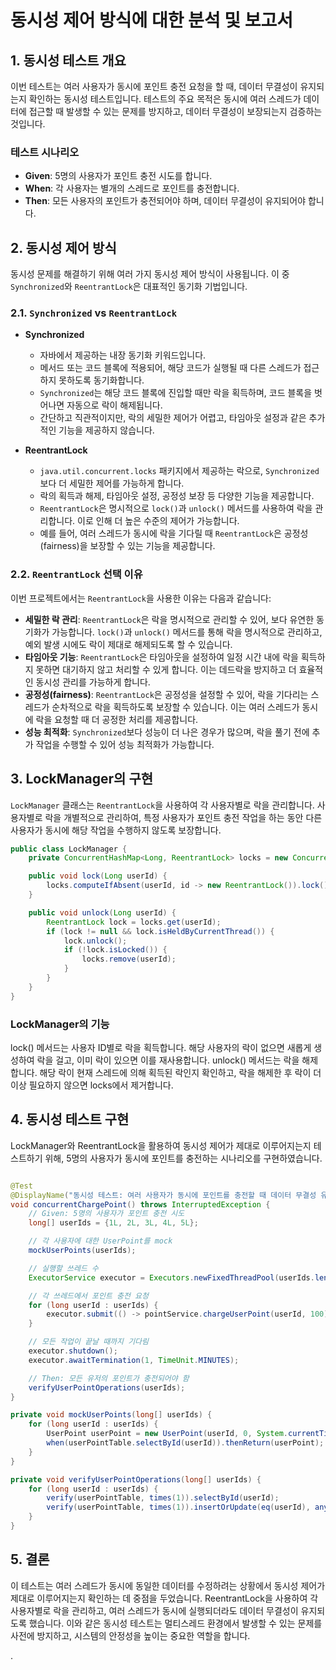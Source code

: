 ﻿# 동시성 제어 방식에 대한 분석 및 보고서

## 1. 동시성 테스트 개요

이번 테스트는 여러 사용자가 동시에 포인트 충전 요청을 할 때, 데이터 무결성이 유지되는지 확인하는 동시성 테스트입니다. 테스트의 주요 목적은 동시에 여러 스레드가 데이터에 접근할 때 발생할 수 있는 문제를
방지하고, 데이터 무결성이 보장되는지 검증하는 것입니다.

### 테스트 시나리오

- **Given**: 5명의 사용자가 포인트 충전 시도를 합니다.
- **When**: 각 사용자는 별개의 스레드로 포인트를 충전합니다.
- **Then**: 모든 사용자의 포인트가 충전되어야 하며, 데이터 무결성이 유지되어야 합니다.

## 2. 동시성 제어 방식

동시성 문제를 해결하기 위해 여러 가지 동시성 제어 방식이 사용됩니다. 이 중 `Synchronized`와 `ReentrantLock`은 대표적인 동기화 기법입니다.

### 2.1. `Synchronized` vs `ReentrantLock`

- **Synchronized**
    - 자바에서 제공하는 내장 동기화 키워드입니다.
    - 메서드 또는 코드 블록에 적용되어, 해당 코드가 실행될 때 다른 스레드가 접근하지 못하도록 동기화합니다.
    - `Synchronized`는 해당 코드 블록에 진입할 때만 락을 획득하며, 코드 블록을 벗어나면 자동으로 락이 해제됩니다.
    - 간단하고 직관적이지만, 락의 세밀한 제어가 어렵고, 타임아웃 설정과 같은 추가적인 기능을 제공하지 않습니다.

- **ReentrantLock**
    - `java.util.concurrent.locks` 패키지에서 제공하는 락으로, `Synchronized`보다 더 세밀한 제어를 가능하게 합니다.
    - 락의 획득과 해제, 타임아웃 설정, 공정성 보장 등 다양한 기능을 제공합니다.
    - `ReentrantLock`은 명시적으로 `lock()`과 `unlock()` 메서드를 사용하여 락을 관리합니다. 이로 인해 더 높은 수준의 제어가 가능합니다.
    - 예를 들어, 여러 스레드가 동시에 락을 기다릴 때 `ReentrantLock`은 공정성(fairness)을 보장할 수 있는 기능을 제공합니다.

### 2.2. `ReentrantLock` 선택 이유

이번 프로젝트에서는 `ReentrantLock`을 사용한 이유는 다음과 같습니다:

- **세밀한 락 관리**: `ReentrantLock`은 락을 명시적으로 관리할 수 있어, 보다 유연한 동기화가 가능합니다. `lock()`과 `unlock()` 메서드를 통해 락을 명시적으로 관리하고, 예외 발생
  시에도 락이 제대로 해제되도록 할 수 있습니다.
- **타임아웃 기능**: `ReentrantLock`은 타임아웃을 설정하여 일정 시간 내에 락을 획득하지 못하면 대기하지 않고 처리할 수 있게 합니다. 이는 데드락을 방지하고 더 효율적인 동시성 관리를 가능하게
  합니다.
- **공정성(fairness)**: `ReentrantLock`은 공정성을 설정할 수 있어, 락을 기다리는 스레드가 순차적으로 락을 획득하도록 보장할 수 있습니다. 이는 여러 스레드가 동시에 락을 요청할 때 더
  공정한 처리를 제공합니다.
- **성능 최적화**: `Synchronized`보다 성능이 더 나은 경우가 많으며, 락을 풀기 전에 추가 작업을 수행할 수 있어 성능 최적화가 가능합니다.

## 3. LockManager의 구현

`LockManager` 클래스는 `ReentrantLock`을 사용하여 각 사용자별로 락을 관리합니다. 사용자별로 락을 개별적으로 관리하여, 특정 사용자가 포인트 충전 작업을 하는 동안 다른 사용자가 동시에 해당
작업을 수행하지 않도록 보장합니다.

```java
public class LockManager {
    private ConcurrentHashMap<Long, ReentrantLock> locks = new ConcurrentHashMap<>();

    public void lock(Long userId) {
        locks.computeIfAbsent(userId, id -> new ReentrantLock()).lock();
    }

    public void unlock(Long userId) {
        ReentrantLock lock = locks.get(userId);
        if (lock != null && lock.isHeldByCurrentThread()) {
            lock.unlock();
            if (!lock.isLocked()) {
                locks.remove(userId);
            }
        }
    }
}
```

### LockManager의 기능

lock() 메서드는 사용자 ID별로 락을 획득합니다. 해당 사용자의 락이 없으면 새롭게 생성하여 락을 걸고, 이미 락이 있으면 이를 재사용합니다.
unlock() 메서드는 락을 해제합니다. 해당 락이 현재 스레드에 의해 획득된 락인지 확인하고, 락을 해제한 후 락이 더 이상 필요하지 않으면 locks에서 제거합니다.

## 4. 동시성 테스트 구현

LockManager와 ReentrantLock을 활용하여 동시성 제어가 제대로 이루어지는지 테스트하기 위해, 5명의 사용자가 동시에 포인트를 충전하는 시나리오를 구현하였습니다.

```java

@Test
@DisplayName("동시성 테스트: 여러 사용자가 동시에 포인트를 충전할 때 데이터 무결성 유지")
void concurrentChargePoint() throws InterruptedException {
    // Given: 5명의 사용자가 포인트 충전 시도
    long[] userIds = {1L, 2L, 3L, 4L, 5L};

    // 각 사용자에 대한 UserPoint를 mock
    mockUserPoints(userIds);

    // 실행할 쓰레드 수
    ExecutorService executor = Executors.newFixedThreadPool(userIds.length);

    // 각 쓰레드에서 포인트 충전 요청
    for (long userId : userIds) {
        executor.submit(() -> pointService.chargeUserPoint(userId, 100));
    }

    // 모든 작업이 끝날 때까지 기다림
    executor.shutdown();
    executor.awaitTermination(1, TimeUnit.MINUTES);

    // Then: 모든 유저의 포인트가 충전되어야 함
    verifyUserPointOperations(userIds);
}

private void mockUserPoints(long[] userIds) {
    for (long userId : userIds) {
        UserPoint userPoint = new UserPoint(userId, 0, System.currentTimeMillis());
        when(userPointTable.selectById(userId)).thenReturn(userPoint);
    }
}

private void verifyUserPointOperations(long[] userIds) {
    for (long userId : userIds) {
        verify(userPointTable, times(1)).selectById(userId);
        verify(userPointTable, times(1)).insertOrUpdate(eq(userId), anyLong());
    }
}
```

## 5. 결론

이 테스트는 여러 스레드가 동시에 동일한 데이터를 수정하려는 상황에서 동시성 제어가 제대로 이루어지는지 확인하는 데 중점을 두었습니다. ReentrantLock을 사용하여 각 사용자별로 락을 관리하고, 여러 스레드가
동시에 실행되더라도 데이터 무결성이 유지되도록 했습니다. 이와 같은 동시성 테스트는 멀티스레드 환경에서 발생할 수 있는 문제를 사전에 방지하고, 시스템의 안정성을 높이는 중요한 역할을 합니다.




.